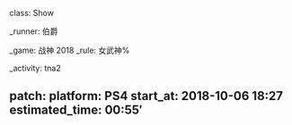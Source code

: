 class: Show

_runner: 伯爵

_game: 战神 2018
_rule: 女武神%

_activity: tna2

patch:
platform: PS4
start_at: 2018-10-06 18:27
estimated_time: 00:55′
---
